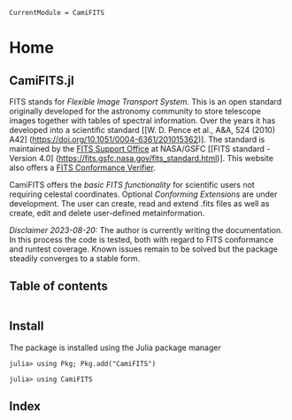 ```@meta
CurrentModule = CamiFITS
```

# Home

## CamiFITS.jl

FITS stands for *Flexible Image Transport System*. This is an open standard 
originally developed for the astronomy community to store telescope images 
together with tables of spectral information. Over the years it has developed 
into a scientific standard [[W. D. Pence et al., A&A, 524 (2010) A42]
(https://doi.org/10.1051/0004-6361/201015362)]. The standard is maintained by 
the [FITS Support Office](http://fits.gsfc.nasa.gov/) at 
NASA/GSFC [[FITS standard - Version 4.0]
(https://fits.gsfc.nasa.gov/fits_standard.html)]. This website also offers a 
[FITS Conformance Verifier](https://fits.gsfc.nasa.gov/fits_verify.html). 

CamiFITS offers the *basic FITS functionality* for scientific users not 
requiring celestal coordinates. Optional *Conforming Extensions* are under 
development. The user can create, read and extend .fits files as well as 
create, edit and delete user-defined metainformation.

*Disclaimer 2023-08-20:* The author is currently writing the documentation. 
In this process the code is tested, both with regard to FITS conformance and 
runtest coverage. Known issues remain to be solved but the package steadily
converges to a stable form.

## Table of contents

```@contents
```

## Install

The package is installed using the Julia package manager

```
julia> using Pkg; Pkg.add("CamiFITS")

julia> using CamiFITS
```

## Index

```@index
```